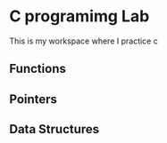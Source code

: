#   C programimg Lab
 This is my workspace where I practice c
## Functions
## Pointers
## Data Structures

